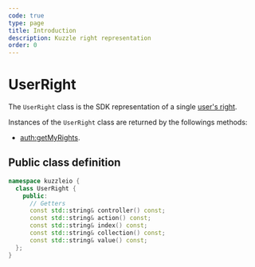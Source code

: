 ```yaml
---
code: true
type: page
title: Introduction
description: Kuzzle right representation
order: 0
---
```


# UserRight

The `UserRight` class is the SDK representation of a single [user's right](/core/1/guides/essentials/user-authentication#creating-users).

Instances of the `UserRight` class are returned by the followings methods:

- [auth:getMyRights](/sdk/cpp/1/controllers/auth).

## Public class definition

```cpp
namespace kuzzleio {
  class UserRight {
    public:
      // Getters
      const std::string& controller() const;
      const std::string& action() const;
      const std::string& index() const;
      const std::string& collection() const;
      const std::string& value() const;
  };
}
```
